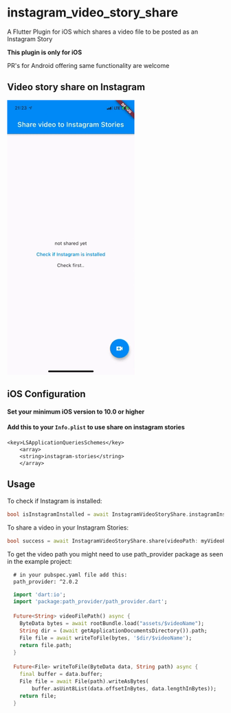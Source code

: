 # instagram_video_story_share

A Flutter Plugin for iOS which shares a video file to be posted as an Instagram Story

**This plugin is only for iOS**

PR's for Android offering same functionality are welcome

## Video story share on Instagram

![insta story share demo](gifs/insta.gif)

## iOS Configuration

#### Set your minimum iOS version to 10.0 or higher

#### Add this to your `Info.plist` to use share on instagram stories

```
<key>LSApplicationQueriesSchemes</key>
	<array>
	<string>instagram-stories</string>
	</array>
```

## Usage

To check if Instagram is installed:

```dart
bool isInstagramInstalled = await InstagramVideoStoryShare.instagramInstalled;
```

To share a video in your Instagram Stories:

```dart
bool success = await InstagramVideoStoryShare.share(videoPath: myVideoPath);
```

To get the video path you might need to use path_provider package as seen in the example project:

```
  # in your pubspec.yaml file add this:
  path_provider: ^2.0.2
```

```dart
  import 'dart:io';
  import 'package:path_provider/path_provider.dart';

  Future<String> videoFilePath() async {
    ByteData bytes = await rootBundle.load("assets/$videoName");
    String dir = (await getApplicationDocumentsDirectory()).path;
    File file = await writeToFile(bytes, '$dir/$videoName');
    return file.path;
  }

  Future<File> writeToFile(ByteData data, String path) async {
    final buffer = data.buffer;
    File file = await File(path).writeAsBytes(
        buffer.asUint8List(data.offsetInBytes, data.lengthInBytes));
    return file;
  }
```
